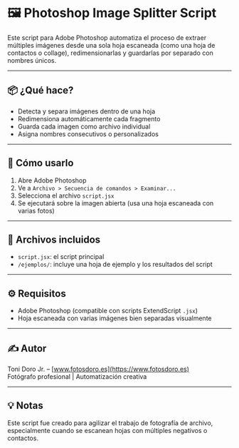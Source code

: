 # 🖼️ Photoshop Image Splitter Script

Este script para Adobe Photoshop automatiza el proceso de extraer múltiples imágenes desde una sola hoja escaneada (como una hoja de contactos o collage), redimensionarlas y guardarlas por separado con nombres únicos.

---

## 📦 ¿Qué hace?

- Detecta y separa imágenes dentro de una hoja
- Redimensiona automáticamente cada fragmento
- Guarda cada imagen como archivo individual
- Asigna nombres consecutivos o personalizados

---

## 📁 Cómo usarlo

1. Abre Adobe Photoshop
2. Ve a `Archivo > Secuencia de comandos > Examinar...`
3. Selecciona el archivo `script.jsx`
4. Se ejecutará sobre la imagen abierta (usa una hoja escaneada con varias fotos)

---

## 📂 Archivos incluidos

- `script.jsx`: el script principal
- `/ejemplos/`: incluye una hoja de ejemplo y los resultados del script

---

## ⚙️ Requisitos

- Adobe Photoshop (compatible con scripts ExtendScript `.jsx`)
- Hoja escaneada con varias imágenes bien separadas visualmente

---

## ✍️ Autor

Toni Doro Jr. – [www.fotosdoro.es](https://www.fotosdoro.es)  
Fotógrafo profesional | Automatización creativa

---

## 💡 Notas

Este script fue creado para agilizar el trabajo de fotografía de archivo, especialmente cuando se escanean hojas con múltiples negativos o contactos.

